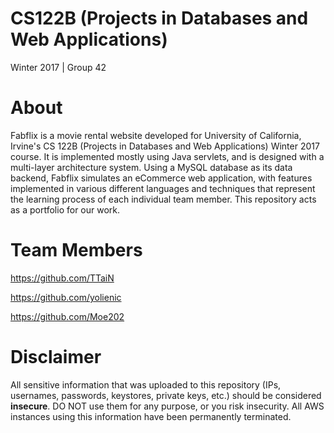 # CS122B (Projects in Databases and Web Applications) 
Winter 2017 | Group 42

# About
Fabflix is a movie rental website developed for University of California, Irvine's CS 122B (Projects in Databases and Web Applications) Winter 2017 course. It is implemented mostly using Java servlets, and is designed with a multi-layer architecture system. Using a MySQL database as its data backend, Fabflix simulates an eCommerce web application, with features implemented in various different languages and techniques that represent the learning process of each individual team member. This repository acts as a portfolio for our work.

# Team Members
https://github.com/TTaiN

https://github.com/yolienic

https://github.com/Moe202

# Disclaimer
All sensitive information that was uploaded to this repository (IPs, usernames, passwords, keystores, private keys, etc.) should be considered **insecure**. DO NOT use them for any purpose, or you risk insecurity. All AWS instances using this information have been permanently terminated.